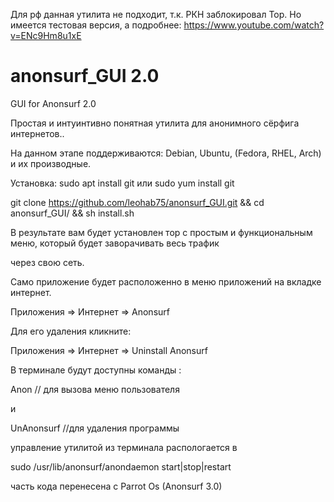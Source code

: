 
Для рф данная утилита не подходит, т.к. РКН заблокировал Тор. Но имеется тестовая версия, а подробнее: https://www.youtube.com/watch?v=ENc9Hm8u1xE

# anonsurf_GUI 2.0
GUI for Anonsurf 2.0

Простая и интуинтивно понятная утилита для анонимного сёрфига интернетов..

На данном этапе поддерживаются: Debian, Ubuntu, (Fedora, RHEL, Arch) и их производные.

Установка:  sudo apt install git или sudo yum install git

git clone https://github.com/leohab75/anonsurf_GUI.git && cd anonsurf_GUI/ && sh install.sh

В результате вам будет установлен тор с простым и функциональным меню, который будет заворачивать весь трафик 

через свою сеть.

Само приложение будет расположенно в меню приложений на вкладке интернет.

Приложения => Интернет => Anonsurf

Для его удаления кликните:

Приложения => Интернет => Uninstall Anonsurf

В терминале будут доступны команды : 

Anon  // для вызова меню пользователя

и 

UnAnonsurf  //для удаления программы

управление утилитой из терминала распологается в 

sudo /usr/lib/anonsurf/anondaemon start|stop|restart

часть кода перенесена с Parrot Os (Anonsurf 3.0)




